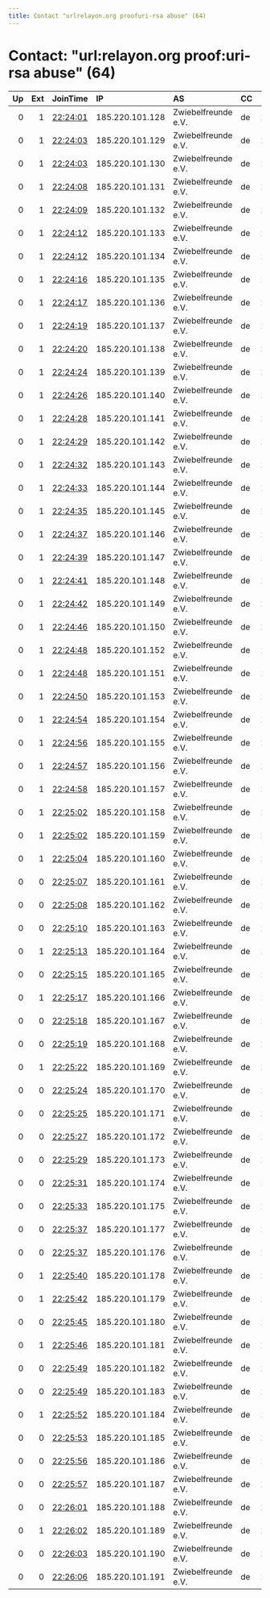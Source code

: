 ```yaml
---
title: Contact "urlrelayon.org proofuri-rsa abuse" (64)
---
```


# Contact: "url:relayon.org proof:uri-rsa abuse" (64)

|   Up |   Ext | JoinTime                                                                                              | IP              | AS                  | CC   |   ORp |   Dirp | OS    | Version   | Nickname    |   eFamMembers |
|-----:|------:|:------------------------------------------------------------------------------------------------------|:----------------|:--------------------|:-----|------:|-------:|:------|:----------|:------------|--------------:|
|    0 |     1 | [22:24:01](https://nusenu.github.io/OrNetStats/w/relay/0D5AA7C0C53B65EBE9CE3A4093CBAF2319C45271.html) | 185.220.101.128 | Zwiebelfreunde e.V. | de   | 11128 |      0 | Linux | 0.4.6.8   | relayon1128 |             1 |
|    0 |     1 | [22:24:03](https://nusenu.github.io/OrNetStats/w/relay/4E09798074474CCF51F1D6B46141C1506587020B.html) | 185.220.101.129 | Zwiebelfreunde e.V. | de   | 11129 |      0 | Linux | 0.4.6.8   | relayon1129 |             1 |
|    0 |     1 | [22:24:03](https://nusenu.github.io/OrNetStats/w/relay/934254600EED0EAF61C242FA6ECB92BF0138E172.html) | 185.220.101.130 | Zwiebelfreunde e.V. | de   | 11130 |      0 | Linux | 0.4.6.8   | relayon1130 |             1 |
|    0 |     1 | [22:24:08](https://nusenu.github.io/OrNetStats/w/relay/C264CF7C05E8CC6DC7D22D0392D1311B1F7F5E25.html) | 185.220.101.131 | Zwiebelfreunde e.V. | de   | 11131 |      0 | Linux | 0.4.6.8   | relayon1131 |             1 |
|    0 |     1 | [22:24:09](https://nusenu.github.io/OrNetStats/w/relay/D21B6382099AB0E2D74730F90ACBB495048FA4A4.html) | 185.220.101.132 | Zwiebelfreunde e.V. | de   | 11132 |      0 | Linux | 0.4.6.8   | relayon1132 |             1 |
|    0 |     1 | [22:24:12](https://nusenu.github.io/OrNetStats/w/relay/0E4616DEC4D8DCB0D54E15EE9DCB13A55D57F7F7.html) | 185.220.101.133 | Zwiebelfreunde e.V. | de   | 11133 |      0 | Linux | 0.4.6.8   | relayon1133 |             1 |
|    0 |     1 | [22:24:12](https://nusenu.github.io/OrNetStats/w/relay/DA22C0B589959ADD14D16606B9A2A512CED61C4F.html) | 185.220.101.134 | Zwiebelfreunde e.V. | de   | 11134 |      0 | Linux | 0.4.6.8   | relayon1134 |             1 |
|    0 |     1 | [22:24:16](https://nusenu.github.io/OrNetStats/w/relay/D604C7BF901191E59D791EF8758D19EE8E8C9A70.html) | 185.220.101.135 | Zwiebelfreunde e.V. | de   | 11135 |      0 | Linux | 0.4.6.8   | relayon1135 |             1 |
|    0 |     1 | [22:24:17](https://nusenu.github.io/OrNetStats/w/relay/957F804ED5EEE3FBECA525FCA22AE1527AC56BFA.html) | 185.220.101.136 | Zwiebelfreunde e.V. | de   | 11136 |      0 | Linux | 0.4.6.8   | relayon1136 |             1 |
|    0 |     1 | [22:24:19](https://nusenu.github.io/OrNetStats/w/relay/DB16C773A0E87530FD4FC6D5D81FFB6D6EB2E5D0.html) | 185.220.101.137 | Zwiebelfreunde e.V. | de   | 11137 |      0 | Linux | 0.4.6.8   | relayon1137 |             1 |
|    0 |     1 | [22:24:20](https://nusenu.github.io/OrNetStats/w/relay/4CEEB0CE90FF70CB54CEE37EAFCE176661231512.html) | 185.220.101.138 | Zwiebelfreunde e.V. | de   | 11138 |      0 | Linux | 0.4.6.8   | relayon1138 |             1 |
|    0 |     1 | [22:24:24](https://nusenu.github.io/OrNetStats/w/relay/2B810AA81A036E01FFC74A6931DBB583169BB7FE.html) | 185.220.101.139 | Zwiebelfreunde e.V. | de   | 11139 |      0 | Linux | 0.4.6.8   | relayon1139 |             1 |
|    0 |     1 | [22:24:26](https://nusenu.github.io/OrNetStats/w/relay/CF0F49C017ED14EFD54E953F428AE3508A7ED85A.html) | 185.220.101.140 | Zwiebelfreunde e.V. | de   | 11140 |      0 | Linux | 0.4.6.8   | relayon1140 |             1 |
|    0 |     1 | [22:24:28](https://nusenu.github.io/OrNetStats/w/relay/D1D5D6A5AF1B94F4FB3371034B11FF72CB40A83F.html) | 185.220.101.141 | Zwiebelfreunde e.V. | de   | 11141 |      0 | Linux | 0.4.6.8   | relayon1141 |             1 |
|    0 |     1 | [22:24:29](https://nusenu.github.io/OrNetStats/w/relay/C6FFB2C17059E13C37365951598330CD49065B09.html) | 185.220.101.142 | Zwiebelfreunde e.V. | de   | 11142 |      0 | Linux | 0.4.6.8   | relayon1142 |             1 |
|    0 |     1 | [22:24:32](https://nusenu.github.io/OrNetStats/w/relay/0EA1D72D5925E999A93866FFCD16950D430DE267.html) | 185.220.101.143 | Zwiebelfreunde e.V. | de   | 11143 |      0 | Linux | 0.4.6.8   | relayon1143 |             1 |
|    0 |     1 | [22:24:33](https://nusenu.github.io/OrNetStats/w/relay/6209D5E7345E8B6EB7A1028146E4826CC6C64228.html) | 185.220.101.144 | Zwiebelfreunde e.V. | de   | 11144 |      0 | Linux | 0.4.6.8   | relayon1144 |             1 |
|    0 |     1 | [22:24:35](https://nusenu.github.io/OrNetStats/w/relay/32B42A9B865F3B5522953DD1CBB3DADB7F53D5B0.html) | 185.220.101.145 | Zwiebelfreunde e.V. | de   | 11145 |      0 | Linux | 0.4.6.8   | relayon1145 |             1 |
|    0 |     1 | [22:24:37](https://nusenu.github.io/OrNetStats/w/relay/22A028EAA3BD773B57E6B6A335E8C121F997381C.html) | 185.220.101.146 | Zwiebelfreunde e.V. | de   | 11146 |      0 | Linux | 0.4.6.8   | relayon1146 |             1 |
|    0 |     1 | [22:24:39](https://nusenu.github.io/OrNetStats/w/relay/20A1B55784057884DB8B6D90026864EDE14542F5.html) | 185.220.101.147 | Zwiebelfreunde e.V. | de   | 11147 |      0 | Linux | 0.4.6.8   | relayon1147 |             1 |
|    0 |     1 | [22:24:41](https://nusenu.github.io/OrNetStats/w/relay/A9734CF95FA43E14C3757DB21CFC6CC96E2007F2.html) | 185.220.101.148 | Zwiebelfreunde e.V. | de   | 11148 |      0 | Linux | 0.4.6.8   | relayon1148 |             1 |
|    0 |     1 | [22:24:42](https://nusenu.github.io/OrNetStats/w/relay/059851E41076E47C8B391292BF0E73BE1600FBCD.html) | 185.220.101.149 | Zwiebelfreunde e.V. | de   | 11149 |      0 | Linux | 0.4.6.8   | relayon1149 |             1 |
|    0 |     1 | [22:24:46](https://nusenu.github.io/OrNetStats/w/relay/3DB5EEE6865B1F1CCEDE2F75DCB8F9A6D987BDE3.html) | 185.220.101.150 | Zwiebelfreunde e.V. | de   | 11150 |      0 | Linux | 0.4.6.8   | relayon1150 |             1 |
|    0 |     1 | [22:24:48](https://nusenu.github.io/OrNetStats/w/relay/6FC1F0A868B41BC5F79832547D4D1CF868171A31.html) | 185.220.101.152 | Zwiebelfreunde e.V. | de   | 11152 |      0 | Linux | 0.4.6.8   | relayon1152 |             1 |
|    0 |     1 | [22:24:48](https://nusenu.github.io/OrNetStats/w/relay/88502F7FC48F33D97EE5E795082B159FBF044A72.html) | 185.220.101.151 | Zwiebelfreunde e.V. | de   | 11151 |      0 | Linux | 0.4.6.8   | relayon1151 |             1 |
|    0 |     1 | [22:24:50](https://nusenu.github.io/OrNetStats/w/relay/066CD2C493E4DF7300B2731EAF7E317433262591.html) | 185.220.101.153 | Zwiebelfreunde e.V. | de   | 11153 |      0 | Linux | 0.4.6.8   | relayon1153 |             1 |
|    0 |     1 | [22:24:54](https://nusenu.github.io/OrNetStats/w/relay/8F52E0177AD35F590C5B83960AA11ED00F72629A.html) | 185.220.101.154 | Zwiebelfreunde e.V. | de   | 11154 |      0 | Linux | 0.4.6.8   | relayon1154 |             1 |
|    0 |     1 | [22:24:56](https://nusenu.github.io/OrNetStats/w/relay/BAB161E1E3319F005568E27029681ED537AF3406.html) | 185.220.101.155 | Zwiebelfreunde e.V. | de   | 11155 |      0 | Linux | 0.4.6.8   | relayon1155 |             1 |
|    0 |     1 | [22:24:57](https://nusenu.github.io/OrNetStats/w/relay/5EF5C825C3CBF4E675F31C7DA99ECF45F4D1F801.html) | 185.220.101.156 | Zwiebelfreunde e.V. | de   | 11156 |      0 | Linux | 0.4.6.8   | relayon1156 |             1 |
|    0 |     1 | [22:24:58](https://nusenu.github.io/OrNetStats/w/relay/2FA07F852C0000CD8B89FA307368FDC43165C9E8.html) | 185.220.101.157 | Zwiebelfreunde e.V. | de   | 11157 |      0 | Linux | 0.4.6.8   | relayon1157 |             1 |
|    0 |     1 | [22:25:02](https://nusenu.github.io/OrNetStats/w/relay/1928A32C989AF166EBC762FE2D8E257D265ACBA7.html) | 185.220.101.158 | Zwiebelfreunde e.V. | de   | 11158 |      0 | Linux | 0.4.6.8   | relayon1158 |             1 |
|    0 |     1 | [22:25:02](https://nusenu.github.io/OrNetStats/w/relay/EC677ABD5F31FCAFC4CAA9865487DA14E2D15755.html) | 185.220.101.159 | Zwiebelfreunde e.V. | de   | 11159 |      0 | Linux | 0.4.6.8   | relayon1159 |             1 |
|    0 |     1 | [22:25:04](https://nusenu.github.io/OrNetStats/w/relay/06858169A363A5ACCB6D5F362A6A550FEE3891AA.html) | 185.220.101.160 | Zwiebelfreunde e.V. | de   | 11160 |      0 | Linux | 0.4.6.8   | relayon1160 |             1 |
|    0 |     0 | [22:25:07](https://nusenu.github.io/OrNetStats/w/relay/178084B56B55C327A29614052D996E74E07782E6.html) | 185.220.101.161 | Zwiebelfreunde e.V. | de   | 11161 |      0 | Linux | 0.4.6.8   | relayon1161 |             1 |
|    0 |     0 | [22:25:08](https://nusenu.github.io/OrNetStats/w/relay/145E18875623BA0C7AD51EE8B1B9CF5121C071CD.html) | 185.220.101.162 | Zwiebelfreunde e.V. | de   | 11162 |      0 | Linux | 0.4.6.8   | relayon1162 |             1 |
|    0 |     0 | [22:25:10](https://nusenu.github.io/OrNetStats/w/relay/516F91CA7078106E1F08D9EBACB7715E9F850E5B.html) | 185.220.101.163 | Zwiebelfreunde e.V. | de   | 11163 |      0 | Linux | 0.4.6.8   | relayon1163 |             1 |
|    0 |     1 | [22:25:13](https://nusenu.github.io/OrNetStats/w/relay/9C205A69099F67B4312D0A8C59640B4DB41B22F5.html) | 185.220.101.164 | Zwiebelfreunde e.V. | de   | 11164 |      0 | Linux | 0.4.6.8   | relayon1164 |             1 |
|    0 |     0 | [22:25:15](https://nusenu.github.io/OrNetStats/w/relay/6C8267A8757E45B8E19E4AB9942767D046FB72A8.html) | 185.220.101.165 | Zwiebelfreunde e.V. | de   | 11165 |      0 | Linux | 0.4.6.8   | relayon1165 |             1 |
|    0 |     1 | [22:25:17](https://nusenu.github.io/OrNetStats/w/relay/928F3A31CE726451DAD32316DE91D5FB6F8C10D5.html) | 185.220.101.166 | Zwiebelfreunde e.V. | de   | 11166 |      0 | Linux | 0.4.6.8   | relayon1166 |             1 |
|    0 |     0 | [22:25:18](https://nusenu.github.io/OrNetStats/w/relay/6B612712814AED2F1C307DD0E87D2CCF5C3DE4D4.html) | 185.220.101.167 | Zwiebelfreunde e.V. | de   | 11167 |      0 | Linux | 0.4.6.8   | relayon1167 |             1 |
|    0 |     0 | [22:25:19](https://nusenu.github.io/OrNetStats/w/relay/85368110DA68CB552D19FD9A9BBC68BA17E89CFB.html) | 185.220.101.168 | Zwiebelfreunde e.V. | de   | 11168 |      0 | Linux | 0.4.6.8   | relayon1168 |             1 |
|    0 |     1 | [22:25:22](https://nusenu.github.io/OrNetStats/w/relay/78C30768B05DA11CD764E229C237B50471319CFE.html) | 185.220.101.169 | Zwiebelfreunde e.V. | de   | 11169 |      0 | Linux | 0.4.6.8   | relayon1169 |             1 |
|    0 |     0 | [22:25:24](https://nusenu.github.io/OrNetStats/w/relay/4B9744BC7A9A976D89010E2F7BEB602BDB582A59.html) | 185.220.101.170 | Zwiebelfreunde e.V. | de   | 11170 |      0 | Linux | 0.4.6.8   | relayon1170 |             1 |
|    0 |     0 | [22:25:25](https://nusenu.github.io/OrNetStats/w/relay/302406A84B7476712208CED603C2E7ADC05E4463.html) | 185.220.101.171 | Zwiebelfreunde e.V. | de   | 11171 |      0 | Linux | 0.4.6.8   | relayon1171 |             1 |
|    0 |     0 | [22:25:27](https://nusenu.github.io/OrNetStats/w/relay/C3AA82AFB903EF26E798C780785CA46642AD2871.html) | 185.220.101.172 | Zwiebelfreunde e.V. | de   | 11172 |      0 | Linux | 0.4.6.8   | relayon1172 |             1 |
|    0 |     0 | [22:25:29](https://nusenu.github.io/OrNetStats/w/relay/7A72DA3127BE09A802255A600CD0B4E97785F5FD.html) | 185.220.101.173 | Zwiebelfreunde e.V. | de   | 11173 |      0 | Linux | 0.4.6.8   | relayon1173 |             1 |
|    0 |     0 | [22:25:31](https://nusenu.github.io/OrNetStats/w/relay/E8CF570B4AB439D57A618B07B44667711A811828.html) | 185.220.101.174 | Zwiebelfreunde e.V. | de   | 11174 |      0 | Linux | 0.4.6.8   | relayon1174 |             1 |
|    0 |     0 | [22:25:33](https://nusenu.github.io/OrNetStats/w/relay/934B87ABB1C965518F83DE10DE2240043097AE70.html) | 185.220.101.175 | Zwiebelfreunde e.V. | de   | 11175 |      0 | Linux | 0.4.6.8   | relayon1175 |             1 |
|    0 |     0 | [22:25:37](https://nusenu.github.io/OrNetStats/w/relay/0603A509F71E786BAE0694BA35D03B3E39255B49.html) | 185.220.101.177 | Zwiebelfreunde e.V. | de   | 11177 |      0 | Linux | 0.4.6.8   | relayon1177 |             1 |
|    0 |     0 | [22:25:37](https://nusenu.github.io/OrNetStats/w/relay/D4DD41FE36887E19C90B597F8A79C683DD03A3E7.html) | 185.220.101.176 | Zwiebelfreunde e.V. | de   | 11176 |      0 | Linux | 0.4.6.8   | relayon1176 |             1 |
|    0 |     1 | [22:25:40](https://nusenu.github.io/OrNetStats/w/relay/9AABDF5A8E5D546663A91788ECFD9C484740D761.html) | 185.220.101.178 | Zwiebelfreunde e.V. | de   | 11178 |      0 | Linux | 0.4.6.8   | relayon1178 |             1 |
|    0 |     1 | [22:25:42](https://nusenu.github.io/OrNetStats/w/relay/0CA3677DCF4314403CE148859EE5553F9ADFD66E.html) | 185.220.101.179 | Zwiebelfreunde e.V. | de   | 11179 |      0 | Linux | 0.4.6.8   | relayon1179 |             1 |
|    0 |     0 | [22:25:45](https://nusenu.github.io/OrNetStats/w/relay/DA87AB571885FB7E9B47F66EBE5D1E3F2EF6DFFE.html) | 185.220.101.180 | Zwiebelfreunde e.V. | de   | 11180 |      0 | Linux | 0.4.6.8   | relayon1180 |             1 |
|    0 |     1 | [22:25:46](https://nusenu.github.io/OrNetStats/w/relay/8132DD2EFA6D048CB9D050C78453F5C8D8CCAF65.html) | 185.220.101.181 | Zwiebelfreunde e.V. | de   | 11181 |      0 | Linux | 0.4.6.8   | relayon1181 |             1 |
|    0 |     0 | [22:25:49](https://nusenu.github.io/OrNetStats/w/relay/366BC2B590CAD9C50DC05E2BBC3F3D7C8FD27EF1.html) | 185.220.101.182 | Zwiebelfreunde e.V. | de   | 11182 |      0 | Linux | 0.4.6.8   | relayon1182 |             1 |
|    0 |     0 | [22:25:49](https://nusenu.github.io/OrNetStats/w/relay/A4CA6EF7BBF244F5D140D94299BCCBAA515E958B.html) | 185.220.101.183 | Zwiebelfreunde e.V. | de   | 11183 |      0 | Linux | 0.4.6.8   | relayon1183 |             1 |
|    0 |     1 | [22:25:52](https://nusenu.github.io/OrNetStats/w/relay/F586F0E989416C210211A74640E1D9FAC0C74264.html) | 185.220.101.184 | Zwiebelfreunde e.V. | de   | 11184 |      0 | Linux | 0.4.6.8   | relayon1184 |             1 |
|    0 |     0 | [22:25:53](https://nusenu.github.io/OrNetStats/w/relay/27239F709CF4D8808B5CC5DB0397529AD34E9BCB.html) | 185.220.101.185 | Zwiebelfreunde e.V. | de   | 11185 |      0 | Linux | 0.4.6.8   | relayon1185 |             1 |
|    0 |     0 | [22:25:56](https://nusenu.github.io/OrNetStats/w/relay/A1B87E05A094BF1302580F7465DAAE011516F345.html) | 185.220.101.186 | Zwiebelfreunde e.V. | de   | 11186 |      0 | Linux | 0.4.6.8   | relayon1186 |             1 |
|    0 |     0 | [22:25:57](https://nusenu.github.io/OrNetStats/w/relay/0E69AA0E00AB9E5BBF052C864682229B0B1F16AD.html) | 185.220.101.187 | Zwiebelfreunde e.V. | de   | 11187 |      0 | Linux | 0.4.6.8   | relayon1187 |             1 |
|    0 |     0 | [22:26:01](https://nusenu.github.io/OrNetStats/w/relay/8703530C5CEFF9E68B6E9AF75432A390C6314C44.html) | 185.220.101.188 | Zwiebelfreunde e.V. | de   | 11188 |      0 | Linux | 0.4.6.8   | relayon1188 |             1 |
|    0 |     1 | [22:26:02](https://nusenu.github.io/OrNetStats/w/relay/A1981F6980AC1AF9756940660267C01D11E15B02.html) | 185.220.101.189 | Zwiebelfreunde e.V. | de   | 11189 |      0 | Linux | 0.4.6.8   | relayon1189 |             1 |
|    0 |     0 | [22:26:03](https://nusenu.github.io/OrNetStats/w/relay/9AE8F54ED4802B92B86EC085C2AF57A29CD89445.html) | 185.220.101.190 | Zwiebelfreunde e.V. | de   | 11190 |      0 | Linux | 0.4.6.8   | relayon1190 |             1 |
|    0 |     0 | [22:26:06](https://nusenu.github.io/OrNetStats/w/relay/3734660DC6F7EA1116BFCB80FC23FAC5680BD801.html) | 185.220.101.191 | Zwiebelfreunde e.V. | de   | 11191 |      0 | Linux | 0.4.6.8   | relayon1191 |             1 |
